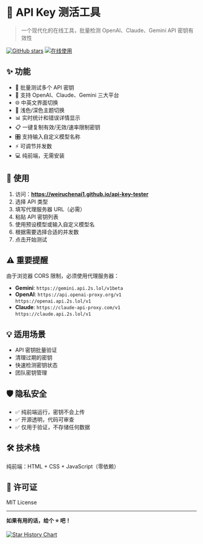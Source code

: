 # 🔑 API Key 测活工具
> 一个现代化的在线工具，批量检测 OpenAI、Claude、Gemini API 密钥有效性

[![GitHub stars](https://img.shields.io/github/stars/weiruchenai1/api-key-tester?style=flat&color=yellow)](https://github.com/weiruchenai1/api-key-tester)
[![在线使用](https://img.shields.io/badge/在线使用-GitHub%20Pages-blue)](https://weiruchenai1.github.io/api-key-tester)

## ✨ 功能

- 🚀 批量测试多个 API 密钥
- 🎯 支持 OpenAI、Claude、Gemini 三大平台
- 🌐 中英文界面切换
- 🌙 浅色/深色主题切换
- 📊 实时统计和错误详情显示
- 📋 一键复制有效/无效/速率限制密钥
- 🎛️ 支持输入自定义模型名称
- ⚡ 可调节并发数
- 💻 纯前端，无需安装

## 🚀 使用

1. 访问：**https://weiruchenai1.github.io/api-key-tester**
2. 选择 API 类型
3. 填写代理服务器 URL（必需）
4. 粘贴 API 密钥列表
5. 使用预设模型或输入自定义模型名
6. 根据需要选择合适的并发数
7. 点击开始测试

## ⚠️ 重要提醒

由于浏览器 CORS 限制，必须使用代理服务器：
- **Gemini**: 
`https://gemini.api.2s.lol/v1beta`
- **OpenAI**: 
`https://api.openai-proxy.org/v1`
`https://openai.api.2s.lol/v1`
- **Claude**: 
`https://claude-api-proxy.com/v1`
`https://claude.api.2s.lol/v1`

## 💡 适用场景

- API 密钥批量验证
- 清理过期的密钥
- 快速检测密钥状态
- 团队密钥管理

## 🛡️ 隐私安全

- ✅ 纯前端运行，密钥不会上传
- ✅ 开源透明，代码可审查
- ✅ 仅用于验证，不存储任何数据

## 🛠️ 技术栈

纯前端：HTML + CSS + JavaScript（零依赖）

## 📄 许可证

MIT License

---

**如果有用的话，给个 ⭐ 吧！**

[![Star History Chart](https://api.star-history.com/svg?repos=weiruchenai1/api-key-tester&type=Date)](https://star-history.com/#weiruchenai1/api-key-tester&Date)